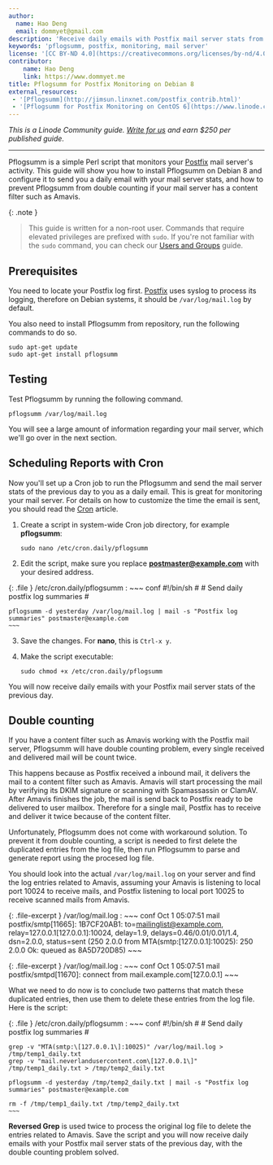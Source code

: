 ```yaml
---
author:
  name: Hao Deng
  email: dommyet@gmail.com
description: 'Receive daily emails with Postfix mail server stats from Pflogsumm.'
keywords: 'pflogsumm, postfix, monitoring, mail server'
license: '[CC BY-ND 4.0](https://creativecommons.org/licenses/by-nd/4.0)'
contributor:
    name: Hao Deng
    link: https://www.dommyet.me
title: Pflogsumm for Postfix Monitoring on Debian 8
external_resources:
 - '[Pflogsumm](http://jimsun.linxnet.com/postfix_contrib.html)'
 - '[Pflogsumm for Postfix Monitoring on CentOS 6](https://www.linode.com/docs/email/postfix/pflogsumm-for-postfix-monitoring-on-centos-6)'
---
```


*This is a Linode Community guide. [Write for us](/docs/contribute) and earn $250 per published guide.*

<hr>

Pflogsumm is a simple Perl script that monitors your [Postfix](/docs/email/postfix) mail server's activity. This guide will show you how to install Pflogsumm on Debian 8 and configure it to send you a daily email with your mail server stats, and how to prevent Pflogsumm from double counting if your mail server has a content filter such as Amavis.

 {: .note }
>
> This guide is written for a non-root user. Commands that require elevated privileges are prefixed with `sudo`. If you're not familiar with the `sudo` command, you can check our [Users and Groups](/docs/tools-reference/linux-users-and-groups) guide.

## Prerequisites

You need to locate your Postfix log first. [Postfix](/docs/email/postfix) uses syslog to process its logging, therefore on Debian systems, it should be `/var/log/mail.log` by default.

You also need to install Pflogsumm from repository, run the following commands to do so.

    sudo apt-get update
    sudo apt-get install pflogsumm

## Testing

Test Pflogsumm by running the following command.

    pflogsumm /var/log/mail.log

You will see a large amount of information regarding your mail server, which we'll go over in the next section.

## Scheduling Reports with Cron

Now you'll set up a Cron job to run the Pflogsumm and send the mail server stats of the previous day to you as a daily email. This is great for monitoring your mail server. For details on how to customize the time the email is sent, you should read the [Cron](/docs/linux-tools/utilities/cron) article.

1.  Create a script in system-wide Cron job directory, for example **pflogsumm**:

        sudo nano /etc/cron.daily/pflogsumm

2.  Edit the script, make sure you replace **postmaster@example.com** with your desired address.

{: .file }
/etc/cron.daily/pflogsumm
:   ~~~ conf
    #!/bin/sh
    #
    # Send daily postfix log summaries
    #

    pflogsumm -d yesterday /var/log/mail.log | mail -s "Postfix log summaries" postmaster@example.com
    ~~~

3.  Save the changes. For **nano**, this is `Ctrl-x y`.

4.  Make the script executable:

        sudo chmod +x /etc/cron.daily/pflogsumm

You will now receive daily emails with your Postfix mail server stats of the previous day.

## Double counting

If you have a content filter such as Amavis working with the Postfix mail server, Pflogsumm will have double counting problem, every single received and delivered mail will be count twice.

This happens because as Postfix received a inbound mail, it delivers the mail to a content filter such as Amavis. Amavis will start processing the mail by verifying its DKIM signature or scanning with Spamassassin or ClamAV. After Amavis finishes the job, the mail is send back to Postfix ready to be delivered to user mailbox. Therefore for a single mail, Postfix has to receive and deliver it twice because of the content filter.

Unfortunately, Pflogsumm does not come with workaround solution. To prevent it from double counting, a script is needed to first delete the duplicated entries from the log file, then run Pflogsumm to parse and generate report using the procesed log file.

You should look into the actual `/var/log/mail.log` on your server and find the log entries related to Amavis, assuming your Amavis is listening to local port 10024 to receive mails, and Postfix listening to local port 10025 to receive scanned mails from Amavis.

{: .file-excerpt }
/var/log/mail.log
:   ~~~ conf
    Oct  1 05:07:51 mail postfix/smtp[11665]: 1B7CF20AB1: to=<mailinglist@example.com>, relay=127.0.0.1[127.0.0.1]:10024, delay=1.9, delays=0.46/0.01/0.01/1.4, dsn=2.0.0, status=sent (250 2.0.0 from MTA(smtp:[127.0.0.1]:10025): 250 2.0.0 Ok: queued as 8A5D720D85)
    ~~~

{: .file-excerpt }
/var/log/mail.log
:   ~~~ conf
    Oct  1 05:07:51 mail postfix/smtpd[11670]: connect from mail.example.com[127.0.0.1]
    ~~~

What we need to do now is to conclude two patterns that match these duplicated entries, then use them to delete these entries from the log file. Here is the script:

{: .file }
/etc/cron.daily/pflogsumm
:   ~~~ conf
    #!/bin/sh
    #
    # Send daily postfix log summaries
    #

    grep -v "MTA(smtp:\[127.0.0.1\]:10025)" /var/log/mail.log > /tmp/temp1_daily.txt
    grep -v "mail.neverlandusercontent.com\[127.0.0.1\]" /tmp/temp1_daily.txt > /tmp/temp2_daily.txt

    pflogsumm -d yesterday /tmp/temp2_daily.txt | mail -s "Postfix log summaries" postmaster@example.com

    rm -f /tmp/temp1_daily.txt /tmp/temp2_daily.txt
    ~~~

**Reversed Grep** is used twice to process the original log file to delete the entries related to Amavis. Save the script and you will now receive daily emails with your Postfix mail server stats of the previous day, with the double counting problem solved.
